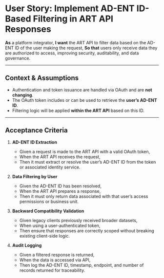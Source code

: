 # **User Story: Implement AD-ENT ID-Based Filtering in ART API Responses**

**As** a platform integrator,
**I want** the ART API to filter data based on the AD-ENT ID of the user making the request,
**So that** users only receive data they are authorized to access, improving security, auditability, and data governance.

---

## **Context & Assumptions**

- Authentication and token issuance are handled via OAuth and are **not changing**.
- The OAuth token includes or can be used to retrieve the **user’s AD-ENT ID**.
- Filtering logic will be applied **within the ART API** based on this ID.

---

## **Acceptance Criteria**

1. **AD-ENT ID Extraction**
   - Given a request is made to the ART API with a valid OAuth token,
   - When the ART API receives the request,
   - Then it must extract or resolve the user’s AD-ENT ID from the token or associated identity service.

2. **Data Filtering by User**
   - Given the AD-ENT ID has been resolved,
   - When the ART API prepares a response,
   - Then it must only return data associated with that user’s access permissions or business unit.

3. **Backward Compatibility Validation**
   - Given legacy clients previously received broader datasets,
   - When using a user-authenticated token,
   - Then ensure that responses are correctly scoped without breaking existing client-side logic.

4. **Audit Logging**
   - Given a filtered response is returned,
   - When the data is accessed via API,
   - Then log the AD-ENT ID, timestamp, endpoint, and number of records returned for traceability.
